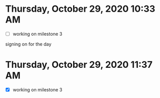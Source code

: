 # Thursday, October 29, 2020 10:33 AM
- [ ] working on milestone 3

signing on for the day
# Thursday, October 29, 2020 11:37 AM
- [x] working on milestone 3

